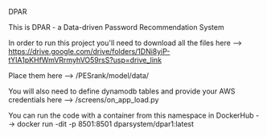 DPAR

This is DPAR - a Data-driven Password Recommendation System

In order to run this project you'll need to download all the files here --> https://drive.google.com/drive/folders/1DNi8yiP-tYIA1pKHfWmVRrmyhVO59rsS?usp=drive_link

Place them here --> /PESrank/model/data/

You will also need to define dynamodb tables and provide your AWS credentials here --> /screens/on_app_load.py

You can run the code with a container from this namespace in DockerHub --> docker run -dit -p 8501:8501 dparsystem/dpar1:latest

